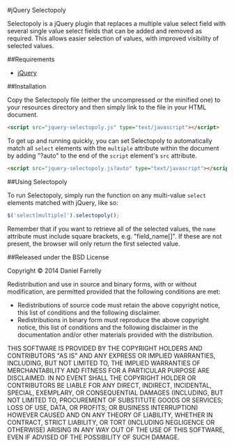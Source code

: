 #jQuery Selectopoly

Selectopoly is a jQuery plugin that replaces a multiple value select field with several single value select fields that can be added and removed as required. This allows easier selection of values, with improved visibility of selected values.

##Requirements

* [jQuery](http://jquery.com)

##Installation

Copy the Selectopoly file (either the uncompressed or the minified one) to your resources directory and then simply link to the file in your HTML document.

```html
<script src="jquery-selectopoly.js" type="text/javascript"></script>
```

To get up and running quickly, you can set Selectopoly to automatically match all `select` elements with the `multiple` attribute within the document by adding "?auto" to the end of the `script` element's `src` attribute.

```html
<script src="jquery-selectopoly.js?auto" type="text/javascript"></script>
```

##Using Selectopoly

To run Selectopoly, simply run the function on any multi-value `select` elements matched with jQuery, like so:

```javascript
$('select[multiple]').selectopoly();
```

Remember that if you want to retrieve all of the selected values, the `name` attribute must include square brackets, e.g. "field_name[]". If these are not present, the browser will only return the first selected value.

##Released under the BSD License

Copyright © 2014 Daniel Farrelly

Redistribution and use in source and binary forms, with or without modification,
are permitted provided that the following conditions are met:

*	Redistributions of source code must retain the above copyright notice, this list
	of conditions and the following disclaimer.
*	Redistributions in binary form must reproduce the above copyright notice, this
	list of conditions and the following disclaimer in the documentation and/or
	other materials provided with the distribution.

THIS SOFTWARE IS PROVIDED BY THE COPYRIGHT HOLDERS AND CONTRIBUTORS "AS IS" AND
ANY EXPRESS OR IMPLIED WARRANTIES, INCLUDING, BUT NOT LIMITED TO, THE IMPLIED
WARRANTIES OF MERCHANTABILITY AND FITNESS FOR A PARTICULAR PURPOSE ARE DISCLAIMED.
IN NO EVENT SHALL THE COPYRIGHT HOLDER OR CONTRIBUTORS BE LIABLE FOR ANY DIRECT,
INDIRECT, INCIDENTAL, SPECIAL, EXEMPLARY, OR CONSEQUENTIAL DAMAGES (INCLUDING,
BUT NOT LIMITED TO, PROCUREMENT OF SUBSTITUTE GOODS OR SERVICES; LOSS OF USE,
DATA, OR PROFITS; OR BUSINESS INTERRUPTION) HOWEVER CAUSED AND ON ANY THEORY OF
LIABILITY, WHETHER IN CONTRACT, STRICT LIABILITY, OR TORT (INCLUDING NEGLIGENCE
OR OTHERWISE) ARISING IN ANY WAY OUT OF THE USE OF THIS SOFTWARE, EVEN IF
ADVISED OF THE POSSIBILITY OF SUCH DAMAGE.